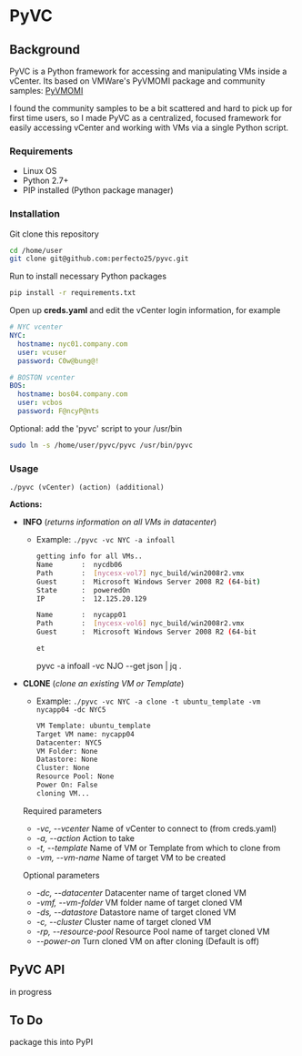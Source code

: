 # PyVC
## Background
PyVC is a Python framework for accessing and manipulating VMs inside a vCenter. Its based on VMWare's PyVMOMI package and community samples: [PyVMOMI](https://github.com/vmware/pyvmomi-community-samples)

I found the community samples to be a bit scattered and hard to pick up for first time users, so I made PyVC as a centralized, focused framework for easily accessing vCenter and working with VMs via a single Python script. 

### Requirements
 - Linux OS
 - Python 2.7+
 - PIP installed (Python package manager)


### Installation
Git clone this repository
```bash
cd /home/user
git clone git@github.com:perfecto25/pyvc.git
``` 

Run to install necessary Python packages
```bash
pip install -r requirements.txt
```
Open up **creds.yaml** and edit the vCenter login information, for example

```yaml
# NYC vcenter
NYC:
  hostname: nyc01.company.com
  user: vcuser
  password: C0w@bung@!

# BOSTON vcenter
BOS:
  hostname: bos04.company.com
  user: vcbos
  password: F@ncyP@nts
```
Optional: add the 'pyvc' script to your /usr/bin
```bash
sudo ln -s /home/user/pyvc/pyvc /usr/bin/pyvc
```

### Usage
```./pyvc (vCenter) (action) (additional)```

**Actions:**

- **INFO** (*returns information on all VMs in datacenter*)
  - Example: ```./pyvc -vc NYC -a infoall```
    ```bash
    getting info for all VMs..
    Name       :  nycdb06
    Path       :  [nycesx-vol7] nyc_build/win2008r2.vmx
    Guest      :  Microsoft Windows Server 2008 R2 (64-bit)
    State      :  poweredOn
    IP         :  12.125.20.129
    
    Name       :  nycapp01
    Path       :  [nycesx-vol6] nyc_build/win2008r2.vmx
    Guest      :  Microsoft Windows Server 2008 R2 (64-bit

    et
    ```
    pyvc -a infoall -vc NJO --get json | jq .

- **CLONE** (*clone an existing VM or Template*)
  - Example: ```./pyvc -vc NYC -a clone -t ubuntu_template
     -vm nycapp04 -dc NYC5```
    ```bash
    VM Template: ubuntu_template
    Target VM name: nycapp04
    Datacenter: NYC5
    VM Folder: None
    Datastore: None
    Cluster: None
    Resource Pool: None
    Power On: False
    cloning VM...
    ```
  Required parameters
    - *-vc, --vcenter* Name of vCenter to connect to (from creds.yaml)
    - *-a, --action* Action to take
    - *-t, --template* Name of VM or Template from which to clone from
    - *-vm, --vm-name* Name of target VM to be created
  
  Optional parameters
    - *-dc, --datacenter* Datacenter name of target cloned VM
    - *-vmf, --vm-folder* VM folder name of target cloned VM
    - *-ds, --datastore* Datastore name of target cloned VM
    - *-c, --cluster* Cluster name of target cloned VM
    - *-rp, --resource-pool* Resource Pool name of target cloned VM
    - *--power-on* Turn cloned VM on after cloning (Default is off)




## PyVC API
in progress


## To Do
package this into PyPI